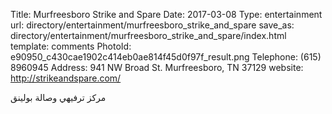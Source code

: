 Title:          Murfreesboro Strike and Spare
Date:           2017-03-08
Type:           entertainment
url:            directory/entertainment/murfreesboro_strike_and_spare
save_as:        directory/entertainment/murfreesboro_strike_and_spare/index.html
template:       comments
PhotoId:        e90950_c430cae1902c414eb0ae814f45d0f97f_result.png
Telephone:      (615) 8960945
Address:        941 NW Broad St. Murfreesboro, TN 37129
website:        http://strikeandspare.com/

مركز ترفيهي وصالة بولينق